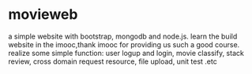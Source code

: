# movieweb
a simple website with bootstrap, mongodb and node.js.
learn the build website in the imooc,thank imooc for providing us such a good course.
realize some simple function:
user logup and login,
movie classify,
stack review,
cross domain request resource,
file upload,
unit test .etc

